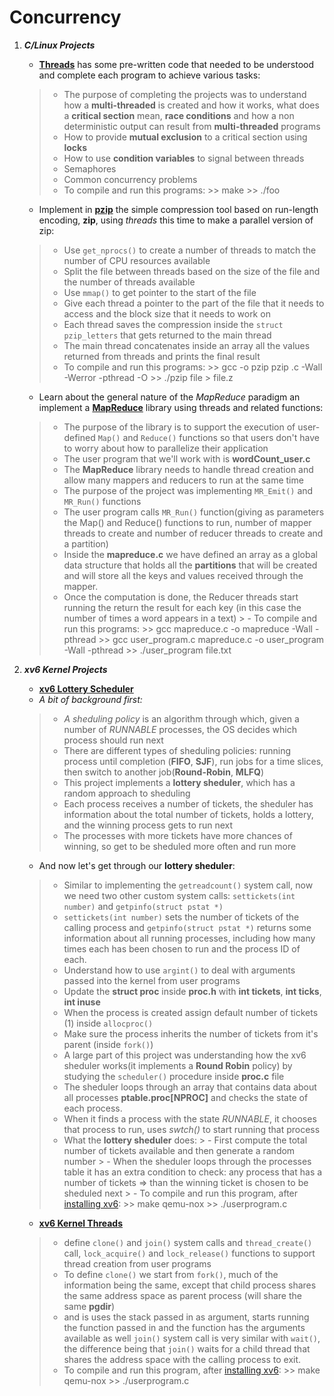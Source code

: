 

# Concurrency




1. ***C/Linux Projects*** 
    
    - **[Threads](/Concurrency/Threads)** has some pre-written code that needed to be understood and complete each program to achieve various tasks:
    > - The purpose of completing the projects was to understand how a **multi-threaded** is created and how it works, what does a **critical section** mean, **race conditions** and how a non deterministic output can result from **multi-threaded** programs 
    > - How to provide **mutual exclusion** to a critical section using **locks**
    > - How to use **condition variables** to signal between threads
    > - Semaphores
    > - Common concurrency problems 
    > - To compile and run this programs:
        >>    make
        >>    ./foo
    
    - Implement in **[pzip](/Concurrency/pzip)** the simple compression tool based on run-length encoding, **zip**, using *threads* this time to make a parallel version of zip:
    > - Use `get_nprocs()` to create a number of threads to match the number of CPU resources available
    > - Split the file between threads based on the size of the file and the number of threads available
    > - Use `mmap()` to get pointer to the start of the file 
    > - Give each thread a pointer to the part of the file that it needs to access and the block size that it needs to work on 
    > - Each thread saves the compression inside the `struct pzip_letters` that gets returned to the main thread
    > - The main thread concatenates inside an array all the values returned from threads and prints the final result 
     > - To compile and run this programs:
        >>    gcc -o pzip pzip .c -Wall -Werror -pthread -O
        >>    ./pzip file > file.z
    
    - Learn about the general nature of the *MapReduce* paradigm an implement a **[MapReduce](/Concurrency/MapReduce)** library using threads and related functions:
    > - The purpose of the library is to support the execution of user-defined `Map()` and `Reduce()` functions so that users don't have to worry about how to parallelize their application
    > - The user program that we'll work with is **wordCount_user.c** 
    > - The **MapReduce** library needs to handle thread creation and allow many mappers and reducers to run at the same time 
    > - The purpose of the project was implementing `MR_Emit()` and `MR_Run()` functions
    > - The user program calls `MR_Run()` function(giving as parameters the Map() and Reduce() functions to run, number of mapper threads to create and number of reducer threads to create and a partition)
    > - Inside the **mapreduce.c** we have defined an array as a global data structure that holds all the **partitions** that will be created and will store all the keys and values received through the mapper.
    > - Once the computation is done, the Reducer threads start running the return the result for each key (in this case the number of times a word appears in a text)
       > - To compile and run this programs:
        >>    gcc mapreduce.c -o mapreduce -Wall -pthread
        >>    gcc user_program.c mapreduce.c -o user_program -Wall -pthread
        >>    ./user_program file.txt
    

2. ***xv6 Kernel Projects***

    - **[xv6 Lottery Scheduler](/Concurrency/xv6-Lottery-Scheduler)**
    - *A bit of background first:* 
    > - *A sheduling policy* is an algorithm through which, given a number of *RUNNABLE* processes, the OS decides which process should run next 
    > - There are different types of sheduling policies: running process until completion (**FIFO**, **SJF**), run jobs for a time slices, then switch to another job(**Round-Robin**, **MLFQ**)
    > - This project implements a **lottery sheduler**, which has a random approach to sheduling 
    > - Each process receives a number of tickets, the sheduler has information about the total number of tickets, holds a lottery, and the winning process gets to run next 
    > - The processes with more tickets have more chances of winning, so get to be sheduled more often and run more 
    
    - And now let's get through our **lottery sheduler**:
    > - Similar to implementing the `getreadcount()` system call, now we need two other custom system calls: `settickets(int number)` and  `getpinfo(struct pstat *)`
    > - `settickets(int number)` sets the number of tickets of the calling process and `getpinfo(struct pstat *)` returns some information about all running processes, including how many times each has been chosen to run and the process ID of each.
    > - Understand how to use `argint()` to deal with arguments passed into the kernel from user programs
    > - Update the **struct proc** inside **proc.h** with **int tickets**, **int ticks**, **int inuse**
    > - When the process is created assign default number of tickets (1) inside `allocproc()`
    > - Make sure the process inherits the number of tickets from it's parent (inside `fork()`)
    > - A large part of this project was understanding how the xv6 sheduler works(it implements a **Round Robin** policy) by studying the `scheduler()` procedure inside **proc.c** file
    > - The sheduler loops through an array that contains data about all processes **ptable.proc[NPROC]** and checks the state of each process.
    > - When it finds a process with the state *RUNNABLE*, it chooses that process to run, uses *swtch()* to start running that process
    > - What the **lottery sheduler** does:
        > - First compute the total number of tickets available and then generate a random number 
        > - When the sheduler loops through the processes table it has an extra condition to check: any process that has a number of tickets => than the winning ticket is chosen to be sheduled next
         > - To compile and run this program, after [installing xv6](https://github.com/remzi-arpacidusseau/ostep-projects/blob/master/INSTALL-xv6.md):
        >>    make qemu-nox
        >>    ./userprogram.c
    
    - **[xv6 Kernel Threads](/Concurrency/xv6-Threads)**
    > - define `clone()` and `join()` system calls and `thread_create()` call, `lock_acquire()` and `lock_release()` functions to support thread creation from user programs 
    > - To define `clone()` we start from `fork()`, much of the information being the same, except that child process shares the same address space as parent process (will share the same **pgdir**)
    > - and is uses the stack passed in as argument, starts running the function passed in and the function has the arguments available as well
    > `join()` system call is very similar with `wait()`, the difference being that `join()` waits for a child thread that shares the address space with the calling process to exit.
    > - To compile and run this program, after [installing xv6](https://github.com/remzi-arpacidusseau/ostep-projects/blob/master/INSTALL-xv6.md):
        >>    make qemu-nox
        >>    ./userprogram.c

